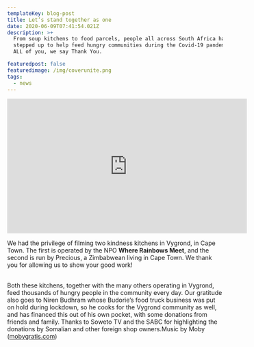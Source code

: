 ```yaml
---
templateKey: blog-post
title: Let’s stand together as one
date: 2020-06-09T07:41:54.021Z
description: >+
  From soup kitchens to food parcels, people all across South Africa have
  stepped up to help feed hungry communities during the Covid-19 pandemic. To
  ALL of you, we say Thank You.

featuredpost: false
featuredimage: /img/coverunite.png
tags:
  - news
---
```

<iframe width="560" height="315" src="https://www.youtube.com/embed/r5Mc8WcO-fk" frameborder="0" allow="accelerometer; autoplay; encrypted-media; gyroscope; picture-in-picture" allowfullscreen></iframe>



We had the privilege of filming two kindness kitchens in Vygrond, in Cape Town. The first is operated by the NPO **Where Rainbows Meet**, and the second is run by Precious, a Zimbabwean living in Cape Town. We thank you for allowing us to show your good work!

\
Both these kitchens, together with the many others operating in Vygrond, feed thousands of hungry people in the community every day. Our gratitude also goes to Niren Budhram whose Budorie’s food truck business was put on hold during lockdown, so he cooks for the Vygrond community as well, and has financed this out of his own pocket, with some donations from friends and family. Thanks to Soweto TV and the SABC for highlighting the donations by Somalian and other foreign shop owners.Music by Moby ([mobygratis.com](http://mobygratis.com/))